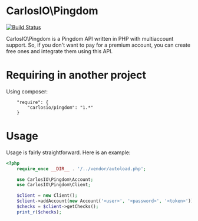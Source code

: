 CarlosIO\Pingdom
================

[![Build Status](https://secure.travis-ci.org/carlosbuenosvinos/php-pingdom-api.png?branch=master)](http://travis-ci.org/carlosbuenosvinos/php-pingdom-api)

CarlosIO\Pingdom is a Pingdom API written in PHP
with multiaccount support. So, if you don't want
to pay for a premium account, you can create free
ones and integrate them using this API.

Requiring in another project
============================
Using composer:

```
    "require": {
        "carlosio/pingdom": "1.*"
    }
```

Usage
=====
Usage is fairly straightforward. Here is an example:

```php
<?php
    require_once __DIR__ . '/../vendor/autoload.php';

    use CarlosIO\Pingdom\Account;
    use CarlosIO\Pingdom\Client;

    $client = new Client();
    $client->addAccount(new Account('<user>', '<password>', '<token>'));
    $checks = $client->getChecks();
    print_r($checks);
```